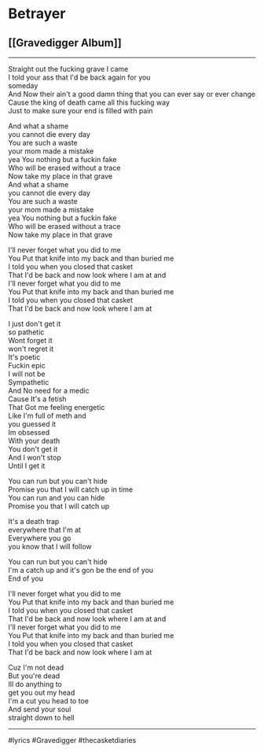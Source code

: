 # Betrayer

## [[Gravedigger Album]]

---

Straight out the fucking grave I came  
I told your ass that I'd be back again for you  
someday  
And Now their ain't a good damn thing that you can ever say or ever change  
Cause the king of death came all this fucking way  
Just to make sure your end is filled with pain

And what a shame  
you cannot die every day  
You are such a waste  
your mom made a mistake  
yea You nothing but a fuckin fake  
Who will be erased without a trace  
Now take my place in that grave  
And what a shame  
you cannot die every day  
You are such a waste  
your mom made a mistake  
yea You nothing but a fuckin fake  
Who will be erased without a trace  
Now take my place in that grave

I'll never forget what you did to me  
You Put that knife into my back and than buried me  
I told you when you closed that casket  
That I'd be back and now look where I am at and  
I'll never forget what you did to me  
You Put that knife into my back and than buried me  
I told you when you closed that casket  
That I'd be back and now look where I am at

I just don't get it  
so pathetic  
Wont forget it  
won't regret it  
It's poetic  
Fuckin epic  
I will not be  
Sympathetic  
And No need for a medic  
Cause It's a fetish  
That Got me feeling energetic  
Like I'm full of meth and  
you guessed it  
Im obsessed  
With your death  
You don't get it  
And I won't stop  
Until I get it

You can run but you can't hide  
Promise you that I will catch up in time  
You can run and you can hide  
Promise you that I will catch up

It's a death trap  
everywhere that I'm at  
Everywhere you go  
you know that I will follow

You can run but you can't hide  
I'm a catch up and it's gon be the end of you  
End of you

I'll never forget what you did to me  
You Put that knife into my back and than buried me  
I told you when you closed that casket  
That I'd be back and now look where I am at and  
I'll never forget what you did to me  
You Put that knife into my back and than buried me  
I told you when you closed that casket  
That I'd be back and now look where I am at

Cuz I'm not dead  
But you're dead  
Ill do anything to  
get you out my head  
I'm a cut you head to toe  
And send your soul  
straight down to hell

---

#lyrics #Gravedigger #thecasketdiaries
